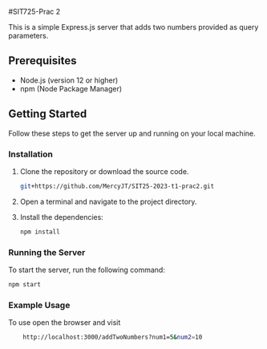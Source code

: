 #SIT725-Prac 2

This is a simple Express.js server that adds two numbers provided as query parameters.

## Prerequisites

- Node.js (version 12 or higher)
- npm (Node Package Manager)

## Getting Started

Follow these steps to get the server up and running on your local machine.

### Installation

1. Clone the repository or download the source code.
    ```bash
    git+https://github.com/MercyJT/SIT25-2023-t1-prac2.git
    ```
2. Open a terminal and navigate to the project directory.
3. Install the dependencies:

    ```bash
    npm install
    ```

### Running the Server

To start the server, run the following command:

```bash
npm start
```
### Example Usage
To use open the browser and visit
```bash
    http://localhost:3000/addTwoNumbers?num1=5&num2=10
```